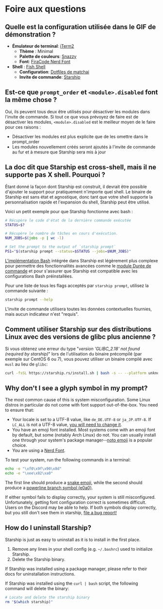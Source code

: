 # Foire aux questions

## Quelle est la configuration utilisée dans le GIF de démonstration ?

- **Émulateur de terminal**: [iTerm2](https://iterm2.com/)
  - **Thème** : Minimal
  - **Palette de couleurs**: [Snazzy](https://github.com/sindresorhus/iterm2-snazzy)
  - **Font**: [FiraCode Nerd Font](https://www.nerdfonts.com/font-downloads)
- **Shell** : [Fish Shell](https://fishshell.com/)
  - **Configuration**: [Dotfiles de matchai](https://github.com/matchai/dotfiles/blob/b6c6a701d0af8d145a8370288c00bb9f0648b5c2/.config/fish/config.fish)
  - **Invite de commande**: [Starship](https://starship.rs/)

## Est-ce que `prompt_order` et `<module>.disabled` font la même chose ?

Oui, ils peuvent tous deux être utilisés pour désactiver les modules dans l'invite de commande. Si tout ce que vous prévoyez de faire est de désactiver les modules, `<module>.disabled` est le meilleur moyen de le faire pour ces raisons :

- Désactiver les modules est plus explicite que de les omettre dans le prompt_order
- Les modules nouvellement créés seront ajoutés à l'invite de commande au fur et à mesure que Starship sera mis à jour

## La doc dit que Starship est cross-shell, mais il ne supporte pas X shell. Pourquoi ?

Étant donné la façon dont Starship est construit, il devrait être possible d'ajouter le support pour pratiquement n'importe quel shell. Le binaire de Starship est sans état et agnostique, donc tant que votre shell supporte la personnalisation rapide et l'expansion du shell, Starship peut être utilisé.

Voici un petit exemple pour que Starship fonctionne avec bash :

```sh
# Récupère le code d'état de la dernière commande exécutée
STATUS=$?

# Récupère le nombre de tâches en cours d'exécution.
NUM_JOBS=$(jobs -p | wc -l)

# Set the prompt to the output of `starship prompt`
PS1="$(starship prompt --status=$STATUS --jobs=$NUM_JOBS)"
```

[L'implémentation Bash](https://github.com/starship/starship/blob/master/src/init/starship.bash) intégrée dans Starship est légèrement plus complexe pour permettre des fonctionnalités avancées comme le [module Durée de commande](https://starship.rs/config/#Command-Duration) et pour s'assurer que Starship est compatible avec les configurations Bash préinstallées.

Pour une liste de tous les flags acceptés par `starship prompt`, utilisez la commande suivante :

```sh
starship prompt --help
```

L'invite de commande utilisera toutes les données contextuelles fournies, mais aucun indicateur n'est "requis".

## Comment utiliser Starship sur des distributions Linux avec des versions de glibc plus ancienne ?

Si vous obtenez une erreur du type "_version 'GLIBC_2.18' not found (required by starship)_" lors de l'utilisation du binaire précompilé (par exemple sur CentOS 6 ou 7), vous pouvez utiliser un binaire compilé avec `musl` au lieu de `glibc`:

```sh
curl -fsSL https://starship.rs/install.sh | bash -s -- --platform unknown-linux-musl
```

## Why don't I see a glyph symbol in my prompt?

The most common cause of this is system misconfiguration. Some Linux distros in particular do not come with font support out-of-the-box. You need to ensure that:

- Your locale is set to a UTF-8 value, like `de_DE.UTF-8` or `ja_JP.UTF-8`. If `LC_ALL` is not a UTF-8 value, [you will need to change it](https://www.tecmint.com/set-system-locales-in-linux/).
- You have an emoji font installed. Most systems come with an emoji font by default, but some (notably Arch Linux) do not. You can usually install one through your system's package manager--[noto emoji](https://www.google.com/get/noto/help/emoji/) is a popular choice.
- You are using a [Nerd Font](https://www.nerdfonts.com/).

To test your system, run the following commands in a terminal:

```sh
echo -e "\xf0\x9f\x90\x8d"
echo -e "\xee\x82\xa0"
```

The first line should produce a [snake emoji](https://emojipedia.org/snake/), while the second should produce a [powerline branch symbol (e0a0)](https://github.com/ryanoasis/powerline-extra-symbols#glyphs).

If either symbol fails to display correctly, your system is still misconfigured. Unfortunately, getting font configuration correct is sometimes difficult. Users on the Discord may be able to help. If both symbols display correctly, but you still don't see them in starship, [file a bug report!](https://github.com/starship/starship/issues/new/choose)

## How do I uninstall Starship?

Starship is just as easy to uninstall as it is to install in the first place.

1. Remove any lines in your shell config (e.g. `~/.bashrc`) used to initialize Starship.
1. Delete the Starship binary.

If Starship was installed using a package manager, please refer to their docs for uninstallation instructions.

If Starship was installed using the `curl | bash` script, the following command will delete the binary:

```sh
# Locate and delete the starship binary
rm "$(which starship)"
```
